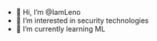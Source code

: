 - 👋 Hi, I’m @IamLeno
- 👀 I’m interested in security technologies 
- 🌱 I’m currently learning ML



<!---
IamLeno/IamLeno is a ✨ special ✨ repository because its `README.md` (this file) appears on your GitHub profile.
You can click the Preview link to take a look at your changes.
--->
